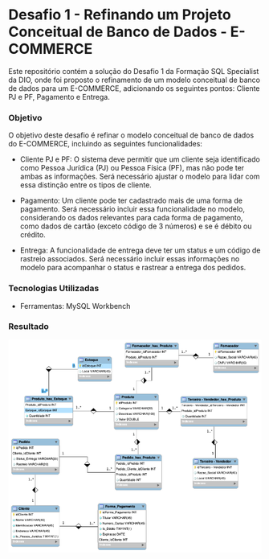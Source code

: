 # Desafio 1 - Refinando um Projeto Conceitual de Banco de Dados - E-COMMERCE

Este repositório contém a solução do Desafio 1 da Formação SQL Specialist da DIO, onde foi proposto o refinamento de um modelo conceitual de banco de dados para um E-COMMERCE, adicionando os seguintes pontos: Cliente PJ e PF, Pagamento e Entrega.

### Objetivo

O objetivo deste desafio é refinar o modelo conceitual de banco de dados do E-COMMERCE, incluindo as seguintes funcionalidades:

- Cliente PJ e PF: O sistema deve permitir que um cliente seja identificado como Pessoa Jurídica (PJ) ou Pessoa Física (PF), mas não pode ter ambas as informações. Será necessário ajustar o modelo para lidar com essa distinção entre os tipos de cliente.

- Pagamento: Um cliente pode ter cadastrado mais de uma forma de pagamento. Será necessário incluir essa funcionalidade no modelo, considerando os dados relevantes para cada forma de pagamento, como dados de cartão (exceto código de 3 números) e se é débito ou crédito.

- Entrega: A funcionalidade de entrega deve ter um status e um código de rastreio associados. Será necessário incluir essas informações no modelo para acompanhar o status e rastrear a entrega dos pedidos.

### Tecnologias Utilizadas

- Ferramentas: MySQL Workbench

### Resultado

![Resultado](./desafio-1.png)

